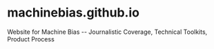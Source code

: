 # machinebias.github.io
Website for Machine Bias -- Journalistic Coverage, Technical Toolkits, Product Process
